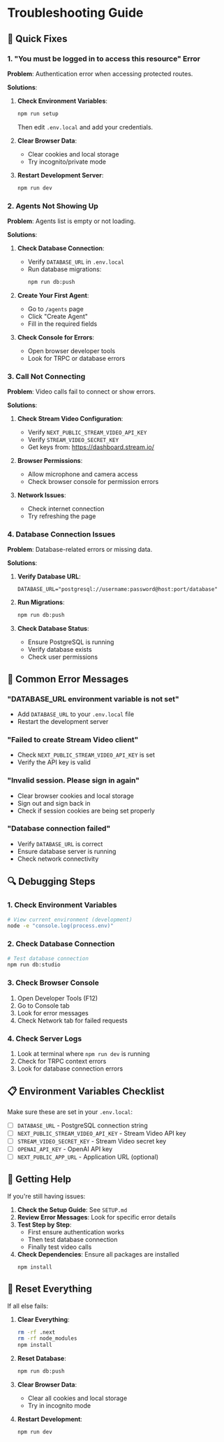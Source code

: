 # Troubleshooting Guide

## 🔧 Quick Fixes

### 1. "You must be logged in to access this resource" Error

**Problem**: Authentication error when accessing protected routes.

**Solutions**:
1. **Check Environment Variables**:
   ```bash
   npm run setup
   ```
   Then edit `.env.local` and add your credentials.

2. **Clear Browser Data**:
   - Clear cookies and local storage
   - Try incognito/private mode

3. **Restart Development Server**:
   ```bash
   npm run dev
   ```

### 2. Agents Not Showing Up

**Problem**: Agents list is empty or not loading.

**Solutions**:
1. **Check Database Connection**:
   - Verify `DATABASE_URL` in `.env.local`
   - Run database migrations:
     ```bash
     npm run db:push
     ```

2. **Create Your First Agent**:
   - Go to `/agents` page
   - Click "Create Agent"
   - Fill in the required fields

3. **Check Console for Errors**:
   - Open browser developer tools
   - Look for TRPC or database errors

### 3. Call Not Connecting

**Problem**: Video calls fail to connect or show errors.

**Solutions**:
1. **Check Stream Video Configuration**:
   - Verify `NEXT_PUBLIC_STREAM_VIDEO_API_KEY`
   - Verify `STREAM_VIDEO_SECRET_KEY`
   - Get keys from: https://dashboard.stream.io/

2. **Browser Permissions**:
   - Allow microphone and camera access
   - Check browser console for permission errors

3. **Network Issues**:
   - Check internet connection
   - Try refreshing the page

### 4. Database Connection Issues

**Problem**: Database-related errors or missing data.

**Solutions**:
1. **Verify Database URL**:
   ```
   DATABASE_URL="postgresql://username:password@host:port/database"
   ```

2. **Run Migrations**:
   ```bash
   npm run db:push
   ```

3. **Check Database Status**:
   - Ensure PostgreSQL is running
   - Verify database exists
   - Check user permissions

## 🐛 Common Error Messages

### "DATABASE_URL environment variable is not set"
- Add `DATABASE_URL` to your `.env.local` file
- Restart the development server

### "Failed to create Stream Video client"
- Check `NEXT_PUBLIC_STREAM_VIDEO_API_KEY` is set
- Verify the API key is valid

### "Invalid session. Please sign in again"
- Clear browser cookies and local storage
- Sign out and sign back in
- Check if session cookies are being set properly

### "Database connection failed"
- Verify `DATABASE_URL` is correct
- Ensure database server is running
- Check network connectivity

## 🔍 Debugging Steps

### 1. Check Environment Variables
```bash
# View current environment (development)
node -e "console.log(process.env)"
```

### 2. Check Database Connection
```bash
# Test database connection
npm run db:studio
```

### 3. Check Browser Console
1. Open Developer Tools (F12)
2. Go to Console tab
3. Look for error messages
4. Check Network tab for failed requests

### 4. Check Server Logs
1. Look at terminal where `npm run dev` is running
2. Check for TRPC context errors
3. Look for database connection errors

## 📋 Environment Variables Checklist

Make sure these are set in your `.env.local`:

- [ ] `DATABASE_URL` - PostgreSQL connection string
- [ ] `NEXT_PUBLIC_STREAM_VIDEO_API_KEY` - Stream Video API key
- [ ] `STREAM_VIDEO_SECRET_KEY` - Stream Video secret key
- [ ] `OPENAI_API_KEY` - OpenAI API key
- [ ] `NEXT_PUBLIC_APP_URL` - Application URL (optional)

## 🚀 Getting Help

If you're still having issues:

1. **Check the Setup Guide**: See `SETUP.md`
2. **Review Error Messages**: Look for specific error details
3. **Test Step by Step**: 
   - First ensure authentication works
   - Then test database connection
   - Finally test video calls
4. **Check Dependencies**: Ensure all packages are installed
   ```bash
   npm install
   ```

## 🔄 Reset Everything

If all else fails:

1. **Clear Everything**:
   ```bash
   rm -rf .next
   rm -rf node_modules
   npm install
   ```

2. **Reset Database**:
   ```bash
   npm run db:push
   ```

3. **Clear Browser Data**:
   - Clear all cookies and local storage
   - Try in incognito mode

4. **Restart Development**:
   ```bash
   npm run dev
   ``` 